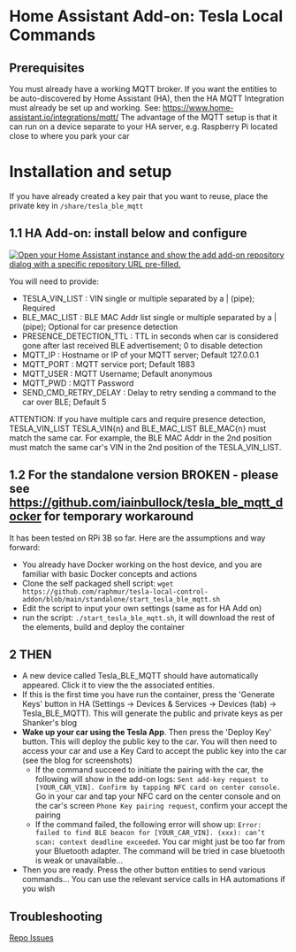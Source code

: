 # Home Assistant Add-on: Tesla Local Commands

## Prerequisites

You must already have a working MQTT broker. If you want the entities to be auto-discovered by Home Assistant (HA), then the HA MQTT Integration must already be set up and working. See: https://www.home-assistant.io/integrations/mqtt/
The advantage of the MQTT setup is that it can run on a device separate to your HA server, e.g. Raspberry Pi located close to where you park your car 

# Installation and setup

If you have already created a key pair that you want to reuse, place the private key in `/share/tesla_ble_mqtt`

## 1.1 HA Add-on: install below and configure

[![Open your Home Assistant instance and show the add add-on repository dialog with a specific repository URL pre-filled.](https://my.home-assistant.io/badges/supervisor_add_addon_repository.svg)](https://my.home-assistant.io/redirect/supervisor_add_addon_repository/?repository_url=https://github.com/tesla-local-control/tesla-local-control-addon)


You will need to provide:
- TESLA_VIN_LIST            : VIN single or multiple separated by a | (pipe); Required
- BLE_MAC_LIST              : BLE MAC Addr list single or multiple separated by a | (pipe); Optional for car presence detection
- PRESENCE_DETECTION_TTL    : TTL in seconds when car is considered gone after last received BLE advertisement; 0 to disable detection
- MQTT_IP                   : Hostname or IP of your MQTT server; Default 127.0.0.1
- MQTT_PORT                 : MQTT service port; Default 1883
- MQTT_USER                 : MQTT Username; Default anonymous
- MQTT_PWD                  : MQTT Password
- SEND_CMD_RETRY_DELAY      : Delay to retry sending a command to the car over BLE; Default 5

ATTENTION: If you have multiple cars and require presence detection, TESLA_VIN_LIST TESLA_VIN{n} and BLE_MAC_LIST BLE_MAC{n} must match the same car. For example, the BLE MAC Addr in the 2nd position must match the same car's VIN in the 2nd position of the TESLA_VIN_LIST.


## 1.2 For the standalone version **BROKEN - please see https://github.com/iainbullock/tesla_ble_mqtt_docker for temporary workaround**

It has been tested on RPi 3B so far. Here are the assumptions and way forward:
- You already have Docker working on the host device, and you are familiar with basic Docker concepts and actions
- Clone the self packaged shell script: `wget https://github.com/raphmur/tesla-local-control-addon/blob/main/standalone/start_tesla_ble_mqtt.sh`
- Edit the script to input your own settings (same as for HA Add on)
- run the script: `./start_tesla_ble_mqtt.sh`, it will download the rest of the elements, build and deploy the container


## 2 THEN

- A new device called Tesla_BLE_MQTT should have automatically appeared. Click it to view the the associated entities.
- If this is the first time you have run the container, press the 'Generate Keys' button in HA (Settings -> Devices & Services -> Devices (tab) -> Tesla_BLE_MQTT). This will generate the public and private keys as per Shanker's blog
- **Wake up your car using the Tesla App**. Then press the 'Deploy Key' button. This will deploy the public key to the car. You will then need to access your car and use a Key Card to accept the public key into the car (see the blog for screenshots)
  - If the command succeed to initiate the pairing with the car, the following will show in the add-on logs: `Sent add-key request to [YOUR_CAR_VIN]. Confirm by tapping NFC card on center console.` Go in your car and tap your NFC card on the center console and on the car's screen `Phone Key pairing request`, confirm your accept the pairing
  - If the command failed, the following error will show up: `Error: failed to find BLE beacon for [YOUR_CAR_VIN]. (xxx): can’t scan: context deadline exceeded`. You car might just be too far from your Bluetooth adapter. The command will be tried in case bluetooth is weak or unavailable...
- Then you are ready. Press the other button entities to send various commands... You can use the relevant service calls in HA automations if you wish



## Troubleshooting

[Repo Issues](https://github.com/raphmur/tesla-local-control-addon/issues)
